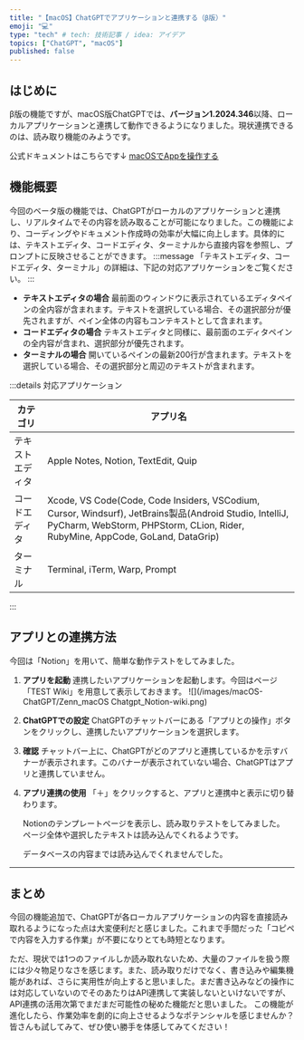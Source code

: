 ```yaml
---
title: "【macOS】ChatGPTでアプリケーションと連携する（β版）"
emoji: "💻"
type: "tech" # tech: 技術記事 / idea: アイデア
topics: ["ChatGPT", "macOS"]
published: false
---
```


## はじめに
β版の機能ですが、macOS版ChatGPTでは、**バージョン1.2024.346**以降、ローカルアプリケーションと連携して動作できるようになりました。現状連携できるのは、読み取り機能のみようです。

公式ドキュメントはこちらです↓
[macOSでAppを操作する](https://help.openai.com/en/articles/10119604-work-with-apps-on-macos#h_cf4f82864f)

## 機能概要
今回のベータ版の機能では、ChatGPTがローカルのアプリケーションと連携し、リアルタイムでその内容を読み取ることが可能になりました。この機能により、コーディングやドキュメント作成時の効率が大幅に向上します。具体的には、テキストエディタ、コードエディタ、ターミナルから直接内容を参照し、プロンプトに反映させることができます。
:::message
「テキストエディタ、コードエディタ、ターミナル」の詳細は、下記の対応アプリケーションをご覧ください。
:::
- **テキストエディタの場合**
  最前面のウィンドウに表示されているエディタペインの全内容が含まれます。テキストを選択している場合、その選択部分が優先されますが、ペイン全体の内容もコンテキストとして含まれます。
- **コードエディタの場合**
  テキストエディタと同様に、最前面のエディタペインの全内容が含まれ、選択部分が優先されます。
- **ターミナルの場合**
  開いているペインの最新200行が含まれます。テキストを選択している場合、その選択部分と周辺のテキストが含まれます。

:::details 対応アプリケーション

| カテゴリ | アプリ名 |
| --- | --- |
| テキストエディタ | Apple Notes, Notion, TextEdit, Quip |
| コードエディタ | Xcode, VS Code(Code, Code Insiders, VSCodium, Cursor, Windsurf), JetBrains製品(Android Studio, IntelliJ, PyCharm, WebStorm, PHPStorm, CLion, Rider, RubyMine, AppCode, GoLand, DataGrip) |
| ターミナル | Terminal, iTerm, Warp, Prompt |
:::

## アプリとの連携方法
今回は「Notion」を用いて、簡単な動作テストをしてみました。

1. **アプリを起動**
   連携したいアプリケーションを起動します。今回はページ「TEST Wiki」を用意して表示しておきます。
   ![](/images/macOS-ChatGPT/Zenn_macOS Chatgpt_Notion-wiki.png)

2. **ChatGPTでの設定**
   ChatGPTのチャットバーにある「アプリとの操作」ボタンをクリックし、連携したいアプリケーションを選択します。

3. **確認**
   チャットバー上に、ChatGPTがどのアプリと連携しているかを示すバナーが表示されます。このバナーが表示されていない場合、ChatGPTはアプリと連携していません。

4. **アプリ連携の使用**
   「＋」をクリックすると、アプリと連携中と表示に切り替わります。

   Notionのテンプレートページを表示し、読み取りテストをしてみました。
   ページ全体や選択したテキストは読み込んでくれるようです。

   データベースの内容までは読み込んでくれませんでした。


---
## まとめ
今回の機能追加で、ChatGPTが各ローカルアプリケーションの内容を直接読み取れるようになった点は大変便利だと感じました。これまで手間だった「コピペで内容を入力する作業」が不要になりとても時短となります。

ただ、現状では1つのファイルしか読み取れないため、大量のファイルを扱う際には少々物足りなさを感じます。また、読み取りだけでなく、書き込みや編集機能があれば、さらに実用性が向上すると思いました。まだ書き込みなどの操作には対応していないのでそのあたりはAPI連携して実装しないといけないですが、API連携の活用次第でまだまだ可能性の秘めた機能だと思いました。
この機能が進化したら、作業効率を劇的に向上させるようなポテンシャルを感じませんか？皆さんも試してみて、ぜひ使い勝手を体感してみてください！
